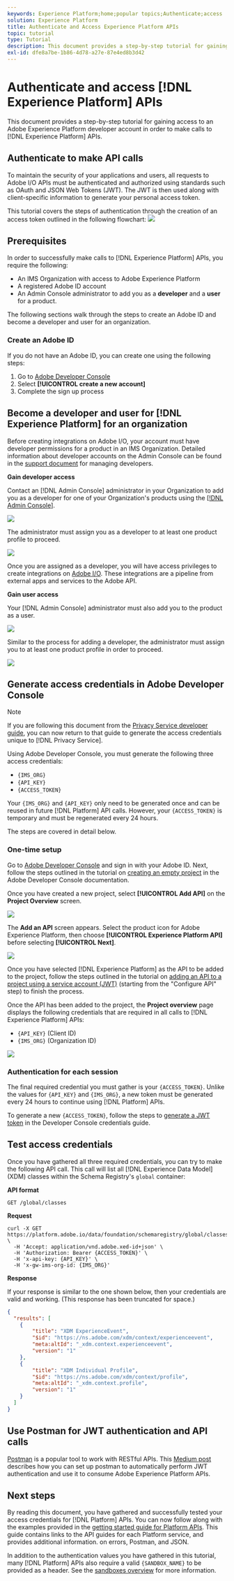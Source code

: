```yaml
---
keywords: Experience Platform;home;popular topics;Authenticate;access
solution: Experience Platform
title: Authenticate and Access Experience Platform APIs
topic: tutorial
type: Tutorial
description: This document provides a step-by-step tutorial for gaining access to an Adobe Experience Platform developer account in order to make calls to Experience Platform APIs.
exl-id: dfe8a7be-1b86-4d78-a27e-87e4ed8b3d42
---
```

# Authenticate and access [!DNL Experience Platform] APIs

This document provides a step-by-step tutorial for gaining access to an Adobe Experience Platform developer account in order to make calls to [!DNL Experience Platform] APIs. 

## Authenticate to make API calls

To maintain the security of your applications and users, all requests to Adobe I/O APIs must be authenticated and authorized using standards such as OAuth and JSON Web Tokens (JWT). The JWT is then used along with client-specific information to generate your personal access token.

This tutorial covers the steps of authentication through the creation of an access token outlined in the following flowchart:
![](images/api-authentication/authentication-flowchart.png)

## Prerequisites

In order to successfully make calls to [!DNL Experience Platform] APIs, you require the following:

* An IMS Organization with access to Adobe Experience Platform
* A registered Adobe ID account
* An Admin Console administrator to add you as a **developer** and a **user** for a product.

The following sections walk through the steps to create an Adobe ID and become a developer and user for an organization.

### Create an Adobe ID

If you do not have an Adobe ID, you can create one using the following steps:

1. Go to [Adobe Developer Console](https://console.adobe.io)
2. Select **[!UICONTROL create a new account]**
3. Complete the sign up process

## Become a developer and user for [!DNL Experience Platform] for an organization

Before creating integrations on Adobe I/O, your account must have developer permissions for a product in an IMS Organization. Detailed information about developer accounts on the Admin Console can be found in the [support document](https://helpx.adobe.com/enterprise/using/manage-developers.html) for managing developers.

**Gain developer access**

Contact an [!DNL Admin Console] administrator in your Organization to add you as a developer for one of your Organization's products using the [[!DNL Admin Console]](https://adminconsole.adobe.com/).

 ![](images/api-authentication/assign-developer.png)

The administrator must assign you as a developer to at least one product profile to proceed.

 ![](images/api-authentication/add-developer.png)

Once you are assigned as a developer, you will have access privileges to create integrations on [Adobe I/O](https://www.adobe.com/go/devs_console_ui). These integrations are a pipeline from external apps and services to the Adobe API.

**Gain user access**

Your [!DNL Admin Console] administrator must also add you to the product as a user. 

![](images/api-authentication/assign-users.png)

Similar to the process for adding a developer, the administrator must assign you to at least one product profile in order to proceed.

![](images/api-authentication/assign-user-details.png)

## Generate access credentials in Adobe Developer Console

>[!NOTE]
>
>If you are following this document from the [Privacy Service developer guide](../privacy-service/api/getting-started.md), you can now return to that guide to generate the access credentials unique to [!DNL Privacy Service].

Using Adobe Developer Console, you must generate the following three access credentials:

* `{IMS_ORG}`
* `{API_KEY}`
* `{ACCESS_TOKEN}`

Your `{IMS_ORG}` and `{API_KEY}` only need to be generated once and can be reused in future [!DNL Platform] API calls. However, your `{ACCESS_TOKEN}` is temporary and must be regenerated every 24 hours.

The steps are covered in detail below.

### One-time setup

Go to [Adobe Developer Console](https://www.adobe.com/go/devs_console_ui) and sign in with your Adobe ID. Next, follow the steps outlined in the tutorial on [creating an empty project](https://www.adobe.io/apis/experienceplatform/console/docs.html#!AdobeDocs/adobeio-console/master/projects-empty.md) in the Adobe Developer Console documentation.

Once you have created a new project, select **[!UICONTROL Add API]** on the **Project Overview** screen.

![](images/api-authentication/add-api-button.png)

The **Add an API** screen appears. Select the product icon for Adobe Experience Platform, then choose **[!UICONTROL Experience Platform API]** before selecting **[!UICONTROL Next]**.

![](images/api-authentication/add-platform-api.png)

Once you have selected [!DNL Experience Platform] as the API to be added to the project, follow the steps outlined in the tutorial on [adding an API to a project using a service account (JWT)](https://www.adobe.io/apis/experienceplatform/console/docs.html#!AdobeDocs/adobeio-console/master/services-add-api-jwt.md) (starting from the "Configure API" step) to finish the process. 

Once the API has been added to the project, the **Project overview** page displays the following credentials that are required in all calls to [!DNL Experience Platform] APIs:

* `{API_KEY}` (Client ID)
* `{IMS_ORG}` (Organization ID)

![](./images/api-authentication/api-key-ims-org.png)

### Authentication for each session

The final required credential you must gather is your `{ACCESS_TOKEN}`. Unlike the values for `{API_KEY}` and `{IMS_ORG}`, a new token must be generated every 24 hours to continue using [!DNL Platform] APIs.

To generate a new `{ACCESS_TOKEN}`, follow the steps to [generate a JWT token](https://www.adobe.io/apis/experienceplatform/console/docs.html#!AdobeDocs/adobeio-console/master/credentials.md) in the Developer Console credentials guide.

## Test access credentials

Once you have gathered all three required credentials, you can try to make the following API call. This call will list all [!DNL Experience Data Model] (XDM) classes within the Schema Registry's `global` container:

**API format**

```http
GET /global/classes
```

**Request**

```SHELL
curl -X GET https://platform.adobe.io/data/foundation/schemaregistry/global/classes \
  -H 'Accept: application/vnd.adobe.xed-id+json' \
  -H 'Authorization: Bearer {ACCESS_TOKEN}' \
  -H 'x-api-key: {API_KEY}' \
  -H 'x-gw-ims-org-id: {IMS_ORG}'
```

**Response**

If your response is similar to the one shown below, then your credentials are valid and working. (This response has been truncated for space.)

```JSON
{
  "results": [
    {
        "title": "XDM ExperienceEvent",
        "$id": "https://ns.adobe.com/xdm/context/experienceevent",
        "meta:altId": "_xdm.context.experienceevent",
        "version": "1"
    },
    {
        "title": "XDM Individual Profile",
        "$id": "https://ns.adobe.com/xdm/context/profile",
        "meta:altId": "_xdm.context.profile",
        "version": "1"
    }
  ]
}
```

## Use Postman for JWT authentication and API calls

[Postman](https://www.postman.com/) is a popular tool to work with RESTful APIs. This [Medium post](https://medium.com/adobetech/using-postman-for-jwt-authentication-on-adobe-i-o-7573428ffe7f) describes how you can set up postman to automatically perform JWT authentication and use it to consume Adobe Experience Platform APIs.

## Next steps

By reading this document, you have gathered and successfully tested your access credentials for [!DNL Platform] APIs. You can now follow along with the examples provided in the [getting started guide for Platform APIs](api-guide.md). This guide contains links to the API guides for each Platform service, and provides additional information. on errors, Postman, and JSON.

In addition to the authentication values you have gathered in this tutorial, many [!DNL Platform] APIs also require a valid `{SANDBOX_NAME}` to be provided as a header. See the [sandboxes overview](../sandboxes/home.md) for more information.
